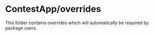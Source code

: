 # ContestApp/overrides

This folder contains overrides which will automatically be required by package users.
